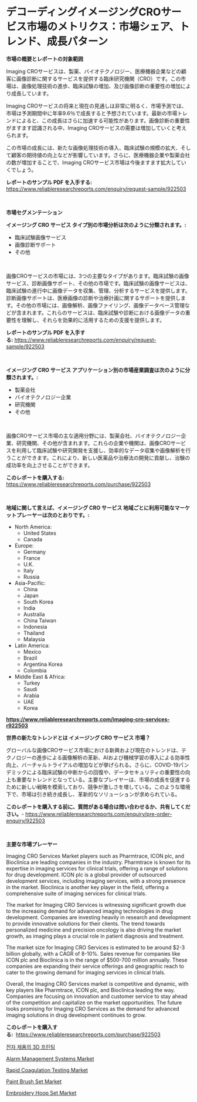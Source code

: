 <p><h1>デコーディングイメージングCROサービス市場のメトリクス：市場シェア、トレンド、成長パターン</h1></p><p><strong>市場の概要とレポートの対象範囲</strong></p>
<p><p>Imaging CROサービスは、製薬、バイオテクノロジー、医療機器企業などの顧客に画像診断に関するサービスを提供する臨床研究機関（CRO）です。この市場は、画像処理技術の進歩、臨床試験の増加、及び画像診断の重要性の増加により成長しています。</p><p>Imaging CROサービスの将来と現在の見通しは非常に明るく、市場予測では、市場は予測期間中に年率9.6％で成長すると予想されています。最新の市場トレンドによると、この成長はさらに加速する可能性があります。画像診断の重要性がますます認識される中、Imaging CROサービスの需要は増加していくと考えられます。</p><p>この市場の成長には、新たな画像処理技術の導入、臨床試験の規模の拡大、そして顧客の期待値の向上などが影響しています。さらに、医療機器企業や製薬会社の数が増加することで、Imaging CROサービス市場は今後ますます拡大していくでしょう。</p></p>
<p><strong>レポートのサンプル PDF を入手する:</strong> <a href="https://www.reliableresearchreports.com/enquiry/request-sample/922503">https://www.reliableresearchreports.com/enquiry/request-sample/922503</a></p>
<p>&nbsp;</p>
<p><strong>市場セグメンテーション</strong></p>
<p><strong>イメージング CRO サービス タイプ別の市場分析は次のように分類されます。:</strong></p>
<p><ul><li>臨床試験画像サービス</li><li>画像診断サポート</li><li>その他</li></ul></p>
<p>&nbsp;</p>
<p><p>画像CROサービスの市場には、3つの主要なタイプがあります。臨床試験の画像サービス、診断画像サポート、その他の市場です。臨床試験の画像サービスは、臨床試験の進行中に画像データを収集、管理、分析するサービスを提供します。診断画像サポートは、医療画像の診断や治療計画に関するサポートを提供します。その他の市場には、画像解析、画像ファイリング、画像データベース管理などが含まれます。これらのサービスは、臨床試験や診断における画像データの重要性を理解し、それらを効果的に活用するための支援を提供します。</p></p>
<p><strong>レポートのサンプル PDF を入手する:</strong>&nbsp;<a href="https://www.reliableresearchreports.com/enquiry/request-sample/922503">https://www.reliableresearchreports.com/enquiry/request-sample/922503</a></p>
<p>&nbsp;</p>
<p><strong> イメージング CRO サービス アプリケーション別の市場産業調査は次のように分類されます。:</strong></p>
<p><ul><li>製薬会社</li><li>バイオテクノロジー企業</li><li>研究機関</li><li>その他</li></ul></p>
<p>&nbsp;</p>
<p><p>画像CROサービス市場の主な適用分野には、製薬会社、バイオテクノロジー企業、研究機関、その他が含まれます。これらの企業や機関は、画像CROサービスを利用して臨床試験や研究開発を支援し、効率的なデータ収集や画像解析を行うことができます。これにより、新しい医薬品や治療法の開発に貢献し、治験の成功率を向上させることができます。</p></p>
<p><strong>このレポートを購入する:</strong>&nbsp; <a href="https://www.reliableresearchreports.com/purchase/922503">https://www.reliableresearchreports.com/purchase/922503</a></p>
<p>&nbsp;</p>
<p><strong>地域に関して言えば、イメージング CRO サービス 地域ごとに利用可能なマーケットプレーヤーは次のとおりです。:</strong></p>
<p><ul>
    <li>
        North America:
        <ul>
            <li>United States</li>
            <li>Canada</li>
        </ul>
    </li>
    <li>
        Europe:
        <ul>
            <li>Germany</li>
            <li>France</li>
            <li>U.K.</li>
            <li>Italy</li>
            <li>Russia</li>
        </ul>
    </li>
    <li>
        Asia-Pacific:
        <ul>
            <li>China</li>
            <li>Japan</li>
            <li>South Korea</li>
            <li>India</li>
            <li>Australia</li>
            <li>China Taiwan</li>
            <li>Indonesia</li>
            <li>Thailand</li>
            <li>Malaysia</li>
        </ul>
    </li>
    <li>
        Latin America:
        <ul>
            <li>Mexico</li>
            <li>Brazil</li>
            <li>Argentina Korea</li>
            <li>Colombia</li>
        </ul>
    </li>
    <li>
        Middle East & Africa:
        <ul>
            <li>Turkey</li>
            <li>Saudi</li>
            <li>Arabia</li>
            <li>UAE</li>
            <li>Korea</li>
        </ul>
    </li>
    </ul></p>
<p><strong><a href="https://www.reliableresearchreports.com/imaging-cro-services-r922503">https://www.reliableresearchreports.com/imaging-cro-services-r922503</a></strong>&nbsp;</p>
<p><strong>世界の新たなトレンドとは イメージング CRO サービス 市場？</strong></p>
<p><p>グローバルな画像CROサービス市場における新興および現在のトレンドは、テクノロジーの進歩による画像解析の革新、AIおよび機械学習の導入による効率性向上、バーチャルトライアルの増加などが挙げられる。さらに、COVID-19パンデミックによる臨床試験の中断からの回復や、データセキュリティの重要性の向上も重要なトレンドとなっている。主要なプレイヤーは、市場の成長を促進するために新しい戦略を模索しており、競争が激しさを増している。このような環境下で、市場は引き続き成長し、革新的なソリューションが求められている。</p></p>
<p><strong>このレポートを購入する前に、質問がある場合は問い合わせるか、共有してください。</strong>- <a href="https://www.reliableresearchreports.com/enquiry/pre-order-enquiry/922503">https://www.reliableresearchreports.com/enquiry/pre-order-enquiry/922503</a></p>
<p>&nbsp;</p>
<p><strong>主要な市場プレーヤー</strong></p>
<p><p>Imaging CRO Services Market players such as Pharmtrace, ICON plc, and Bioclinica are leading companies in the industry. Pharmtrace is known for its expertise in imaging services for clinical trials, offering a range of solutions for drug development. ICON plc is a global provider of outsourced development services, including imaging services, with a strong presence in the market. Bioclinica is another key player in the field, offering a comprehensive suite of imaging services for clinical trials.</p><p>The market for Imaging CRO Services is witnessing significant growth due to the increasing demand for advanced imaging technologies in drug development. Companies are investing heavily in research and development to provide innovative solutions for their clients. The trend towards personalized medicine and precision oncology is also driving the market growth, as imaging plays a crucial role in patient diagnosis and treatment.</p><p>The market size for Imaging CRO Services is estimated to be around $2-3 billion globally, with a CAGR of 8-10%. Sales revenue for companies like ICON plc and Bioclinica is in the range of $500-700 million annually. These companies are expanding their service offerings and geographic reach to cater to the growing demand for imaging services in clinical trials.</p><p>Overall, the Imaging CRO Services market is competitive and dynamic, with key players like Pharmtrace, ICON plc, and Bioclinica leading the way. Companies are focusing on innovation and customer service to stay ahead of the competition and capitalize on the market opportunities. The future looks promising for Imaging CRO Services as the demand for advanced imaging solutions in drug development continues to grow.</p></p>
<p><strong>このレポートを購入する:</strong>&nbsp;&nbsp;<a href="https://www.reliableresearchreports.com/purchase/922503">https://www.reliableresearchreports.com/purchase/922503</a></p>
<p><p><a href="https://github.com/durgin521/Market-Research-Report-List-1/blob/main/239605675252.md">전자 제품의 3D 프린팅</a></p><p><a href="https://github.com/seekum/Market-Research-Report-List-2/blob/main/alarm-management-systems-market.md">Alarm Management Systems Market</a></p><p><a href="https://github.com/timeliteaut/Market-Research-Report-List-2/blob/main/rapid-coagulation-testing-market.md">Rapid Coagulation Testing Market</a></p><p><a href="https://issuu.com/reportprime-2/docs/paint-brush-set-market-size-2030.pptx">Paint Brush Set Market</a></p><p><a href="https://issuu.com/reportprime-2/docs/embroidery-hoop-set-market-size-2030.pptx">Embroidery Hoop Set Market</a></p></p>